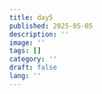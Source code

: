```yaml
---
title: day5
published: 2025-05-05
description: ''
image: ''
tags: []
category: ''
draft: false 
lang: ''
---
```

